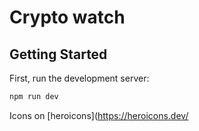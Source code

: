 # Crypto watch

## Getting Started

First, run the development server:

```bash
npm run dev
```
Icons on [heroicons](https://heroicons.dev/